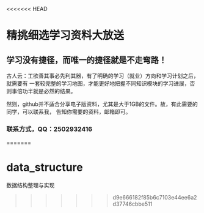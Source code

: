 <<<<<<< HEAD
# 精挑细选学习资料大放送

## 学习没有捷径，而唯一的捷径就是不走弯路！
古人云：工欲善其事必先利其器，有了明确的学习（就业）方向和学习计划之后，就需要有
一套较完整的学习地图，才能更好地把握不同知识模块的学习进展，否则事倍功半就是必然的结果。

然则，github并不适合分享电子版资料，尤其是大于1GB的文件。故，有此需要的同学，可以联系我，
告知你需要的资料，邮箱即可。

### 联系方式，QQ：2502932416
=======
# data_structure
数据结构整理与实现
>>>>>>> d9e666182f85b6c7103e44ee6a2d37746cbbe511
